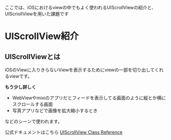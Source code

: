 ここでは、iOSにおけるviewの中でもよく使われるUIScrollViewの紹介と、UIScriollViewを用いた課題です

# UIScrollView紹介
## UIScrollViewとは
iOSのViewに入りきらないViewを表示するためにviewの一部を切り出してくれるviewです。

**もう少し詳しく**
- WebViewやmixiのアプリだとフィードを表示してる画面のように縦とか横にスクロールする画面
- 写真アプリなどで画像を拡大縮小するとき

などのシーンで使われます。

公式ドキュメントはこちら
[UIScrollView Class Reference](http://developer.apple.com/library/ios/#documentation/uikit/reference/UIScrollView_Class/Reference/UIScrollView.html)